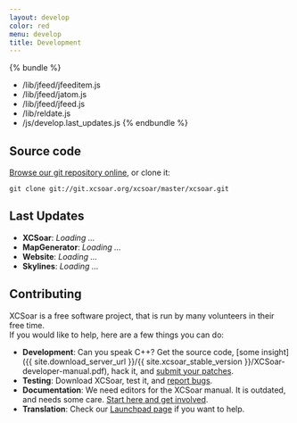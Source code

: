 ```yaml
---
layout: develop
color: red
menu: develop
title: Development
---
```

{% bundle %}
- /lib/jfeed/jfeeditem.js
- /lib/jfeed/jatom.js
- /lib/jfeed/jfeed.js
- /lib/reldate.js
- /js/develop.last_updates.js
{% endbundle %}

## Source code

[Browse our git repository online](http://git.xcsoar.org/cgit/master/xcsoar.git/), or clone it:

	git clone git://git.xcsoar.org/xcsoar/master/xcsoar.git

## Last Updates

- **XCSoar**: *Loading ...*
- **MapGenerator**: *Loading ...*
- **Website**: *Loading ...*
- **Skylines**: *Loading ...*

## Contributing

XCSoar is a free software project, that is run by many volunteers in their free time.  
If you would like to help, here are a few things you can do:

- **Development**: Can you speak C++? Get the source code, [some insight]({{ site.download_server_url }}/{{ site.xcsoar_stable_version }}/XCSoar-developer-manual.pdf), hack it, and [submit your patches](/contact/).
- **Testing**: Download XCSoar, test it, and [report bugs](/develop/new_ticket.html).
- **Documentation**: We need editors for the XCSoar manual. It is outdated, and needs some care. [Start here and get involved]({{site.trac_server_url}}/wiki/Advanced/Manual).
- **Translation**: Check our [Launchpad page](https://translations.launchpad.net/xcsoar/trunk) if you want to help.
